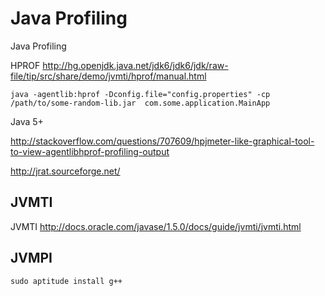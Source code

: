 
# Java Profiling

Java Profiling

HPROF <http://hg.openjdk.java.net/jdk6/jdk6/jdk/raw-file/tip/src/share/demo/jvmti/hprof/manual.html>

    java -agentlib:hprof -Dconfig.file="config.properties" -cp  /path/to/some-random-lib.jar  com.some.application.MainApp

Java 5+

<http://stackoverflow.com/questions/707609/hpjmeter-like-graphical-tool-to-view-agentlibhprof-profiling-output>

<http://jrat.sourceforge.net/>


## JVMTI

JVMTI <http://docs.oracle.com/javase/1.5.0/docs/guide/jvmti/jvmti.html>

## JVMPI

    sudo aptitude install g++



